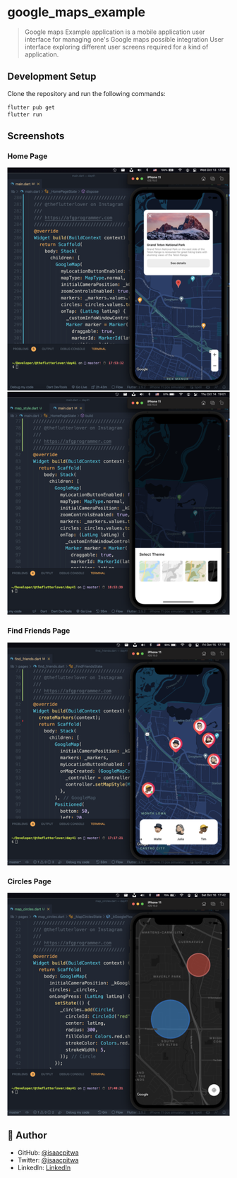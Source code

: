 # google_maps_example
 > Google maps Example   application is a mobile application user interface   for managing one's  Google maps  possible integration  User  interface  exploring different user  screens required for a kind of application.

## Development Setup
Clone the repository and run the following commands:
```
flutter pub get
flutter run
```

## Screenshots

### Home Page
<img src="assets/screenshots/home-page.png" />
<img src="assets/screenshots/home-page-theme.png" />

### Find Friends Page
<img src="assets/screenshots/find-friends-page.png" />

### Circles Page
<img src="assets/screenshots/circles-page.png" />


## 👤 Author

- GitHub: [@isaacpitwa](https://github.com/isaacpitwa)
- Twitter: [@isaacpitwa](https://twitter.com/isaacpitwa)
- LinkedIn: [LinkedIn](https://linkedin.com/in/isaac-pitwa)

